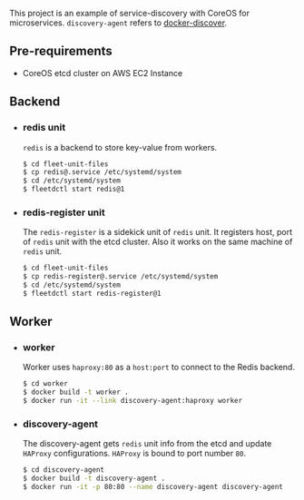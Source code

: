 This project is an example of service-discovery with CoreOS for microservices. `discovery-agent` refers to [docker-discover].

## Pre-requirements
- CoreOS etcd cluster on AWS EC2 Instance

## Backend
- ### redis unit
  `redis` is a backend to store key-value from workers.
  ```sh
  $ cd fleet-unit-files
  $ cp redis@.service /etc/systemd/system
  $ cd /etc/systemd/system
  $ fleetdctl start redis@1
  ```

- ### redis-register unit
  The `redis-register` is a sidekick unit of `redis` unit. It registers host, port of `redis` unit with the etcd cluster. Also it works on the same machine of `redis` unit.
  ```sh
  $ cd fleet-unit-files
  $ cp redis-register@.service /etc/systemd/system
  $ cd /etc/systemd/system
  $ fleetdctl start redis-register@1
  ```

## Worker
- ### worker
  Worker uses `haproxy:80` as a `host:port` to connect to the Redis backend.
  ```sh
  $ cd worker
  $ docker build -t worker .
  $ docker run -it --link discovery-agent:haproxy worker
  ```
  
- ### discovery-agent
  The discovery-agent gets `redis` unit info from the etcd and update `HAProxy` configurations. `HAProxy` is bound to port number `80`.
  ```sh
  $ cd discovery-agent
  $ docker build -t discovery-agent .
  $ docker run -it -p 80:80 --name discovery-agent discovery-agent
  ```


[docker-discover]: <https://github.com/joemccann/dillinger>
